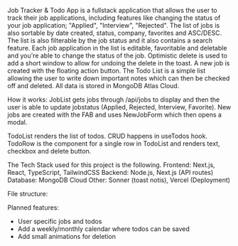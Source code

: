 Job Tracker & Todo App is a fullstack application that allows the user to track their job applications, including features like changing the status of your job application; "Applied", "Interview", "Rejected". The list of jobs is also sortable by date created, status, company, favorites and ASC/DESC. The list is also filterable by the job status and it also contains a search feature. Each job application in the list is editable, favoritable and deletable and you're able to change the status of the job. Optimistic delete is used to add a short window to allow for undoing the delete in the toast. A new job is created with the floating action button.
The Todo List is a simple list allowing the user to write down important notes which can then be checked off and deleted.
All data is stored in MongoDB Atlas Cloud.

How it works:
JobList gets jobs through /api/jobs to display and then the user is able to update jobstatus (Applied, Rejected, Interview, Favorite). New jobs are created with the FAB and uses NewJobForm which then opens a modal.

TodoList renders the list of todos. CRUD happens in useTodos hook. TodoRow is the component for a single row in TodoList and renders text, checkbox and delete button.

The Tech Stack used for this project is the following.
Frontend: Next.js, React, TypeScript, TailwindCSS
Backend: Node.js, Next.js (API routes)
Database: MongoDB Cloud
Other: Sonner (toast notis), Vercel (Deployment)

File structure:

Planned features:
- User specific jobs and todos
- Add a weekly/monthly calendar where todos can be saved
- Add small animations for deletion
